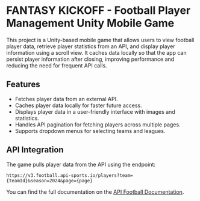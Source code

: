 # FANTASY KICKOFF - Football Player Management Unity Mobile Game

This project is a Unity-based mobile game that allows users to view football player data, retrieve player statistics from an API, and display player information using a scroll view. It caches data locally so that the app can persist player information after closing, improving performance and reducing the need for frequent API calls.

## Features

- Fetches player data from an external API.
- Caches player data locally for faster future access.
- Displays player data in a user-friendly interface with images and statistics.
- Handles API pagination for fetching players across multiple pages.
- Supports dropdown menus for selecting teams and leagues.

## API Integration

The game pulls player data from the API using the endpoint:
```
https://v3.football.api-sports.io/players?team={teamId}&season=2024&page={page}
```

You can find the full documentation on the [API Football Documentation](https://www.api-football.com/).
